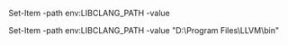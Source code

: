 
Set-Item -path env:LIBCLANG_PATH -value                                                                             



Set-Item -path env:LIBCLANG_PATH -value "D:\Program Files\LLVM\bin"

